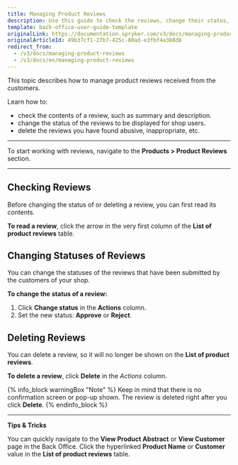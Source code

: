 ```yaml
---
title: Managing Product Reviews
description: Use this guide to check the reviews, change their status, and delete inappropriate ones in the Back Office.
template: back-office-user-guide-template
originalLink: https://documentation.spryker.com/v3/docs/managing-product-reviews
originalArticleId: 49b37cf1-27b7-425c-80ad-e3fbf4a388d8
redirect_from:
  - /v3/docs/managing-product-reviews
  - /v3/docs/en/managing-product-reviews
---
```


This topic describes how to manage product reviews received from the customers.

Learn how to:

* check the contents of a review, such as summary and description.
* change the status of the reviews to be displayed for shop users.
* delete the reviews you have found abusive, inappropriate, etc.

------

To start working with reviews, navigate to the **Products > Product Reviews** section.

------

## Checking Reviews

Before changing the status of or deleting a review, you can first read its contents. 

**To read a review**, click the arrow in the very first column of the **List of product reviews** table.

## Changing Statuses of Reviews

You can change the statuses of the reviews that have been submitted by the customers of your shop. 

**To change the status of a review:**

1. Click **Change status** in the **Actions** column.
2. Set the new status: **Approve** or **Reject**.

## Deleting Reviews

You can delete a review, so it will no longer be shown on the **List of product reviews**.

**To delete a review**, click **Delete** in the *Actions* column.

{% info_block warningBox "Note" %}
Keep in mind that there is no confirmation screen or pop-up shown. The review is deleted right after you click **Delete**.
{% endinfo_block %}
***
**Tips & Tricks**

You can quickly navigate to the **View Product Abstract** or **View Customer** page in the Back Office. Click the hyperlinked **Product Name** or **Customer** value in the **List of product reviews** table. 

